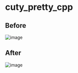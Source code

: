 # cuty_pretty_cpp
## Before
![image](https://github.com/msh1307/cuty_pretty_cpp/assets/86157260/22d616da-d585-4e11-b54d-73a6921b7be7)
## After
![image](https://github.com/msh1307/cuty_pretty_cpp/assets/86157260/4144e91a-f199-4e9f-8f37-8d7dc999345d)
